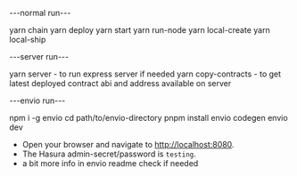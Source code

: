 ---normal run---

yarn chain
yarn deploy
yarn start
yarn run-node
yarn local-create
yarn local-ship

---server run---

yarn server - to run express server if needed
yarn copy-contracts - to get latest deployed contract abi and address available on server

---envio run---

npm i -g envio
cd path/to/envio-directory
pnpm install
envio codegen
envio dev

- Open your browser and navigate to [http://localhost:8080](http://localhost:8080).
- The Hasura admin-secret/password is `testing`.
- a bit more info in envio readme check if needed